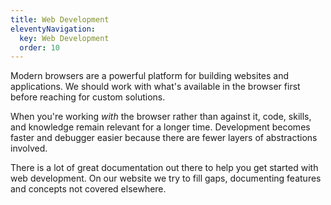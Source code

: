 ```yaml
---
title: Web Development
eleventyNavigation:
  key: Web Development
  order: 10
---
```


Modern browsers are a powerful platform for building websites and applications. We should work with what's available in the browser first before reaching for custom solutions.

When you're working _with_ the browser rather than against it, code, skills, and knowledge remain relevant for a longer time. Development becomes faster and debugger easier because there are fewer layers of abstractions involved.

There is a lot of great documentation out there to help you get started with web development. On our website we try to fill gaps, documenting features and concepts not covered elsewhere.
